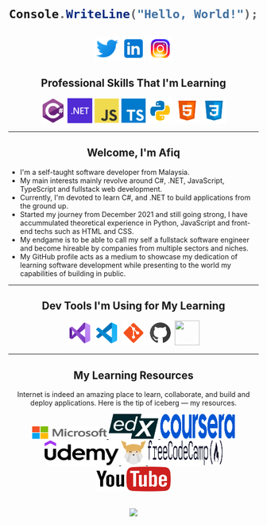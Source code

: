 <h1 align="center"><strong>

```cs
Console.WriteLine("Hello, World!");
```

</strong></h1>

<div align="center">
<p>
<a href="https://twitter.com/afiqcodes" target="_blank">
<img src="./assets/twitter.png" width="50" height="50"></a>

<a href="https://www.linkedin.com/in/afiq-hafizuddin-472293217/" target="_blank">
<img src="./assets/linkedin.png"  width="50" height="50"></a>

<a href="https://instagram.com/afiqcodes?igshid=YmMyMTA2M2Y=" target="_blank">
<img src="./assets/instagram-new.png" width="50" height="50"></a>
</p>
</div>

<h2 align="center"><strong>Professional Skills That I'm Learning</strong></h2>

<div align="center">
 <a href="https://learn.microsoft.com/en-us/dotnet/csharp/" target="_blank">
<img src="./assets/csharp.svg" width="50" height="50"></ing></a>

<a href="https://learn.microsoft.com/en-us/dotnet/" target="_blank">
<img src="./assets/dotnet.png" width="50" height="50"></a>

<a href="https://developer.mozilla.org/en-US/docs/Web/JavaScript" target="_blank">
<img src="./assets/javascript-original.svg" width="50" height="50"></a>

<a href="https://www.typescriptlang.org/docs/" target="_blank">
<img src="./assets/typescript-original.svg" width="50" height="50"></a>

<a href="https://docs.python.org/3/" target="_blank">
<img src="./assets/py.png" width="50" height="50"></a>

<a href="https://developer.mozilla.org/en-US/docs/Web/HTML" target="_blank">
<img src="./assets/html.png" width="50" height="50"></a>

<a href="https://developer.mozilla.org/en-US/docs/Web/CSS" target="_blank">
<img src="./assets/css.png" width="50" height="50"></a>
</div>

---

<div align="center">
<h2><strong>Welcome, I'm Afiq</strong></h2>
</div>

- I'm a self-taught software developer from Malaysia.
- My main interests mainly revolve around C#, .NET, JavaScript, TypeScript and fullstack web development.
- Currently, I'm devoted to learn C#, and .NET to build applications from the ground up.
- Started my journey from December 2021 and still going strong, I have accummulated theoretical experience in Python, JavaScript and front-end techs such as HTML and CSS.
- My endgame is to be able to call my self a fullstack software engineer and become hireable by companies from multiple sectors and niches.
- My GitHub profile acts as a medium to showcase my dedication of learning software development while presenting to the world my capabilities of building in public.

---

<!-- Dev Tools -->
<h2 align="center"><strong>Dev Tools I'm Using for My Learning</strong></h2>

<div align="center">
<p>

<!-- Visual Studio -->
<a href="https://visualstudio.microsoft.com/" target="_blank">
<img src="./assets/visual-studio.png" width=50 height=50></a>

<!-- VS Code -->
<a href="https://code.visualstudio.com/" target="_blank">
<img src="./assets/visual-studio-code.png" width=50 height=50></a>

<!-- Git -->
<a href="https://git-scm.com/" target="_blank">
<img src="./assets/git.png" width=50 height=50></a>

<!-- GitHub -->
<a href="https://docs.github.com/en" target="_blank">
<img src="./assets/github.png" width=50 height=50></a>

<!-- Azure DevOps -->
<a href="https://learn.microsoft.com/en-us/azure/devops/?view=azure-devops" target="_blank">
<img src="./assets/azure-devops.ico" width=50 height=50></a>

</p>
</div>

---

<!-- Learning Resources -->

<h2 align="center"><strong>My Learning Resources</strong></h2>

<p align="center">Internet is indeed an amazing place to learn, collaborate, and build and deploy applications. Here is the tip of iceberg — my resources.</p>

<!-- links and icons -->
<div align="center">

<!-- ms learn -->
<a href="https://learn.microsoft.com/en-my/" alt="ms-learn" target="_blank">
<img src="./assets/ms-icon.png" width=150 height=25>
</a>

<!-- edx -->
<a href="https://courses.edx.org/dashboard" alt="edx" target="_blank">
<img src="./assets/edx-icon.svg" width=100 height=50>
</a>

<!-- coursera -->
<a href="https://www.coursera.org/home" alt="coursera" target="_blank">
<img src="./assets/coursera-icon.svg" width=150 height=50>
</a>

</br>

<!-- udemy -->
<a href="https://www.udemy.com/" alt="udemy" target="_blank">
<img src="./assets/logo-udemy.svg" width=150 height=50>
</a>

<!-- odin-project -->
<a href="https://www.theodinproject.com/dashboard" alt="odin" target="_blank">
<img src="./assets/odin-project.svg" width=50 height=50>
</a>

<!-- freecodecamp -->
<a href="https://www.freecodecamp.org/learn/" alt="fcc" target="_blank">
<img src="./assets/fcc_secondary_large.svg" width=150 height=50>
</a>

<a href="https://www.youtube.com/" alt="yt" target="_blank">
<img src="./assets/yt" width=150 height=50>
</a>
</div>

</br>

<p align=center>
<a href="#" alt="Afiq GitHub Statistics">
<img src="https://github-readme-stats.vercel.app/api?username=afiqhafizuddin&theme=prussian&show_icons=true">
</a>
</p>
